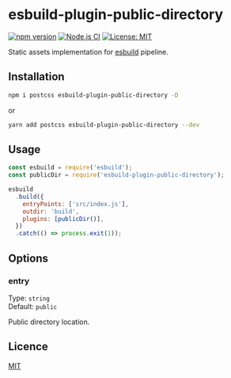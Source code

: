 # esbuild-plugin-public-directory

[![npm version][package-version-badge]][package-version]
[![Node.js CI](https://github.com/karolis-sh/karolis-sh-esbuild-plugin-public-directory/actions/workflows/node.js.yml/badge.svg)](https://github.com/karolis-sh/karolis-sh-esbuild-plugin-public-directory/actions/workflows/node.js.yml)
[![License: MIT](https://img.shields.io/badge/license-mit-yellow.svg)](https://opensource.org/licenses/MIT)

Static assets implementation for [esbuild](https://esbuild.github.io/) pipeline.

## Installation

```bash
npm i postcss esbuild-plugin-public-directory -D
```

or

```bash
yarn add postcss esbuild-plugin-public-directory --dev
```

## Usage

```js
const esbuild = require('esbuild');
const publicDir = require('esbuild-plugin-public-directory');

esbuild
  .build({
    entryPoints: ['src/index.js'],
    outdir: 'build',
    plugins: [publicDir()],
  })
  .catch(() => process.exit(1));
```

## Options

### entry

Type: `string`<br>
Default: `public`

Public directory location.

## Licence

[MIT](/LICENSE)

[package-version-badge]: https://badge.fury.io/js/esbuild-plugin-public-directory.svg
[package-version]: https://www.npmjs.com/package/esbuild-plugin-public-directory
